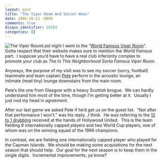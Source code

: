 ```yaml
---
layout: post
title: "The Viper Room And Soccer Woes"
date: 2006-10-23 -0800
comments: true
disqus_identifier: 18103
categories: []
---
```

![The Viper
Room](http://haacked.com/images/haacked_com/WindowsLiveWriter/TheViperRoom_91DC/ViperRoom%5B13%5D.jpg)Last
night I went to the “[World Famous Viper
Room](http://www.viperroom.com/ "Viper Room")”.  Gotta respect that
their website makes sure to mention the *World Famous* part.  I suppose
you’d have to have a real club inferiority complex to promote your club
as *The In This Neighborhood Sorta Famous Viper Room*.

Anyways, the purpose of my visit was to see my soccer (sorry, football)
teammate and team captain
[Pete](http://myspace.com/petesolomusic "Pete Mcleod") perform in the
acoustic lounge, an intimate (read tiny) lounge downstairs from the main
room.

Pete’s the one from Glasgow with a heavy Scottish brogue.  We can hardly
understand him most of the time, though I'm getting better at it. 
Usually I just nod my head in agreement.

After our last game we asked Pete if he’d get us on the guest list. 
“Not after that performance I won't.” was his reply...I think.  He was
referring to the [12 to 1
drubbing](http://westsiderovers.com/archive/2006/10/23/Hollywood_Run_Riot.aspx "Hollywood Run Riot")
received at the hands of Hollywood United.  This is the team fielding 9
internationally capped players and two World Cup players, one of whom
was on the winning squad of the 1998 champions.

In contrast, we are fielding one internationally capped player who
played for the Cayman Islands.  We should be making some acquisitions
for the next season that should help.  Our goal for the next season is
to keep them in the single digits.  Incremental improvements, ya know?

